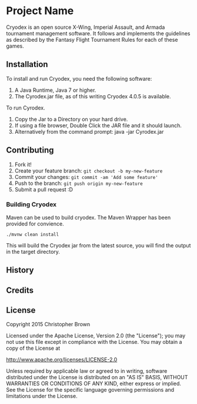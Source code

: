 # Project Name

Cryodex is an open source X-Wing, Imperial Assault, and Armada tournament management software.
It follows and implements the guidelines as described by the Fantasy Flight Tournament Rules for
each of these games.

## Installation

To install and run Cryodex, you need the following software:

1. A Java Runtime, Java 7 or higher.
2. The Cyrodex.jar file, as of this writing Cryodex 4.0.5 is available.

To run Cyrodex.

1. Copy the Jar to a Directory on your hard drive.
2. If using a file browser, Double Click the JAR file and it should launch.
3. Alternatively from the command prompt:  java -jar Cyrodex.jar


## Contributing

1. Fork it!
2. Create your feature branch: `git checkout -b my-new-feature`
3. Commit your changes: `git commit -am 'Add some feature'`
4. Push to the branch: `git push origin my-new-feature`
5. Submit a pull request :D

### Building Cryodex

Maven can be used to build cryodex.  The Maven Wrapper has been provided for convience.

    ./mvnw clean install
    
This will build the Cryodex jar from the latest source, you will find the output in the target directory.


## History


## Credits


## License

Copyright 2015 Christopher Brown

Licensed under the Apache License, Version 2.0 (the "License"); you may not use this file except in compliance with the License. You may obtain a copy of the License at

http://www.apache.org/licenses/LICENSE-2.0

Unless required by applicable law or agreed to in writing, software distributed under the License is distributed on an "AS IS" BASIS, WITHOUT WARRANTIES OR CONDITIONS OF ANY KIND, either express or implied. See the License for the specific language governing permissions and limitations under the License.